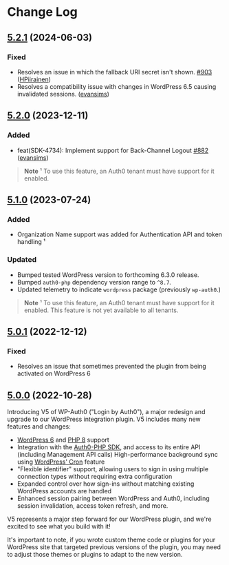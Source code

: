 # Change Log

## [5.2.1](https://github.com/auth0/wp-auth0/tree/5.2.1) (2024-06-03)

### Fixed

-   Resolves an issue in which the fallback URI secret isn't shown. [\#903](https://github.com/auth0/wordpress/pull/903) ([HPiirainen](https://github.com/HPiirainen))
-   Resolves a compatibility issue with changes in WordPress 6.5 causing invalidated sessions. ([evansims](https://github.com/evansims))

## [5.2.0](https://github.com/auth0/wp-auth0/tree/5.2.0) (2023-12-11)

### Added

-   feat(SDK-4734): Implement support for Back-Channel Logout [\#882](https://github.com/auth0/wordpress/pull/882) ([evansims](https://github.com/evansims))

> **Note**
> ¹ To use this feature, an Auth0 tenant must have support for it enabled.

## [5.1.0](https://github.com/auth0/wp-auth0/tree/5.1.0) (2023-07-24)

### Added

-   Organization Name support was added for Authentication API and token handling ¹

### Updated

-   Bumped tested WordPress version to forthcoming 6.3.0 release.
-   Bumped `auth0-php` dependency version range to `^8.7`.
-   Updated telemetry to indicate `wordpress` package (previously `wp-auth0`.)

> **Note**
> ¹ To use this feature, an Auth0 tenant must have support for it enabled. This feature is not yet available to all tenants.

## [5.0.1](https://github.com/auth0/wp-auth0/tree/5.0.1) (2022-12-12)

### Fixed

-   Resolves an issue that sometimes prevented the plugin from being activated on WordPress 6

## [5.0.0](https://github.com/auth0/wp-auth0/tree/5.0.0) (2022-10-28)

Introducing V5 of WP-Auth0 ("Login by Auth0"), a major redesign and upgrade to our WordPress integration plugin. V5 includes many new features and changes:

-   [WordPress 6](https://wordpress.org/support/wordpress-version/version-6-0/) and [PHP 8](https://www.php.net/releases/8.0/en.php) support
-   Integration with the [Auth0-PHP SDK](https://github.com/auth0/auth0-php), and access to its entire API (including Management API calls)
    High-performance background sync using [WordPress' Cron](https://developer.wordpress.org/plugins/cron/) feature
-   "Flexible identifier" support, allowing users to sign in using multiple connection types without requiring extra configuration
-   Expanded control over how sign-ins without matching existing WordPress accounts are handled
-   Enhanced session pairing between WordPress and Auth0, including session invalidation, access token refresh, and more.

V5 represents a major step forward for our WordPress plugin, and we're excited to see what you build with it!

It's important to note, if you wrote custom theme code or plugins for your WordPress site that targeted previous versions of the plugin, you may need to adjust those themes or plugins to adapt to the new version.
